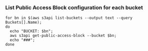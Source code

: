 ### List Public Access Block configuration for each bucket

    for bn in $(aws s3api list-buckets --output text --query Buckets[].Name); 
    do 
      echo "BUCKET: $bn"; 
      aws s3api get-public-access-block --bucket $bn; 
      echo "###"; 
    done
